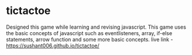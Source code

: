 # tictactoe
Designed this game while learning and revising javascript. This game uses the basic concepts of javascript such as eventlisteners, array, if-else statements, arrow function and some more basic concepts.
live link - https://sushant006.github.io/tictactoe/

